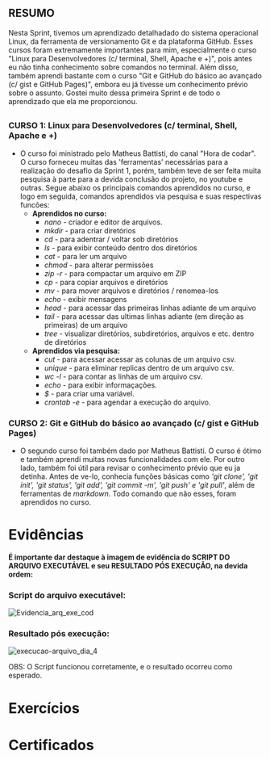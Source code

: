 ## RESUMO

Nesta Sprint, tivemos um aprendizado detalhadado do sistema operacional Linux, da ferramenta de versionamento Git e da plataforma GitHub. Esses cursos foram extremamente importantes para mim, especialmente o curso "Linux para Desenvolvedores (c/ terminal, Shell, Apache e +)", pois antes eu não tinha conhecimento sobre comandos no terminal. Além disso, também aprendi bastante com o curso "Git e GitHub do básico ao avançado (c/ gist e GitHub Pages)", embora eu já tivesse um conhecimento prévio sobre o assunto. Gostei muito dessa primeira Sprint e de todo o aprendizado que ela me proporcionou.

##

### CURSO 1: Linux para Desenvolvedores (c/ terminal, Shell, Apache e +)
- O curso foi ministrado pelo Matheus Battisti, do canal "Hora de codar". O curso forneceu muitas das 'ferramentas' necessárias para a realização do desafio da Sprint 1, porém, também teve de ser feita muita pesquisa à parte para a devida conclusão do projeto, no youtube e outras. Segue abaixo os principais comandos aprendidos no curso, e logo em seguida, comandos aprendidos via pesquisa e suas respectivas funcões:
  - **Aprendidos no curso:**
    - *nano* - criador e editor de arquivos.
    - *mkdir* - para criar diretórios
    - *cd* - para adentrar / voltar sob diretórios
    - *ls* - para exibir conteúdo dentro dos diretórios
    - *cat* - para ler um arquivo
    - *chmod* - para alterar permissões
    - *zip -r* - para compactar um arquivo em ZIP
    - *cp* - para copiar arquivos e diretórios
    - *mv* - para mover arquivos e diretórios / renomea-los
    - *echo* - exibir mensagens
    - *head* - para acessar das primeiras linhas adiante de um arquivo
    - *tail* - para acessar das ultimas linhas adiante (em direção as primeiras) de um arquivo
    - *tree* - visualizar diretórios, subdiretórios, arquivos e etc. dentro de diretórios
  - **Aprendidos via pesquisa:**
    - *cut* - para acessar acessar as colunas de um arquivo csv.
    - *unique* - para eliminar replicas dentro de um arquivo csv.
    - *wc -l* - para contar as linhas de um arquivo csv.
    - *echo* - para exibir informaçações.
    - *$* - para criar uma variável.
    - *crontab -e* - para agendar a execução do arquivo.
     
### CURSO 2: Git e GitHub do básico ao avançado (c/ gist e GitHub Pages)

- O segundo curso foi também dado por Matheus Battisti. O curso é ótimo e também aprendi muitas novas funcionalidades com ele. Por outro lado, também foi útil para revisar o conhecimento prévio que eu ja detinha. Antes de ve-lo, conhecia funções básicas como *'git clone', 'git init', 'git status', 'git add', 'git commit -m', 'git push' e 'git pull'*, além de ferramentas de *markdown*. Todo comando que não esses, foram aprendidos no curso.

# Evidências

**É importante dar destaque à imagem de evidência do **SCRIPT DO ARQUIVO EXECUTÁVEL** e seu **RESULTADO PÓS EXECUÇÃO**, na devida ordem:**

### Script do arquivo executável:
![Evidencia_arq_exe_cod](https://github.com/user-attachments/assets/001f77e3-248b-4fd0-967a-35f1d587f279)

### Resultado pós execução:
![execucao-arquivo_dia_4](https://github.com/user-attachments/assets/a3244d66-5b3e-40ef-83a3-6914d1395e00)

 OBS: O Script funcionou corretamente, e o resultado ocorreu como esperado.

##
# Exercícios

# Certificados





